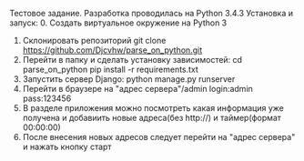 Тестовое задание.
Разработка проводилась на Python 3.4.3
Установка и запуск:
0. Создать виртуальное окружение на Python 3
1. Склонировать репозиторий git clone https://github.com/Djcvhw/parse_on_python.git
2. Перейти в папку и сделать установку зависимостей: 
    cd parse_on_python
    pip install -r requirements.txt
3. Запустить сервер Django: python manage.py runserver
4. Перейти в браузере на "адрес сервера"/admin  login:admin pass:123456
5. В разделе приложения можно посмотреть какая информация уже получена и добавиить новые адреса(без http://) и таймер(формат 00:00:00)
6. После внесения новых адресов следует перейти на "адрес сервера" и нажать кнопку старт
